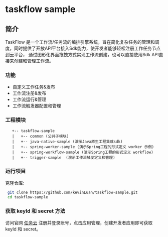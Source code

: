 taskflow sample
=========

## 简介
   TaskFlow 是一个工作流/任务流的编排引擎系统，旨在简化复杂任务的管理和调度，同时提供了开放API平台接入Sdk能力，使开发者能够轻松注册工作任务节点到云平台，
   通过图形化界面拖拽方式实现工作流创建，也可以直接使用Sdk API直接来创建和管理工作流。

### 功能   
* 自定义工作任务&发布
* 工作流注册&发布
* 工作流运行&管理
* 工作流触发器配置和管理

### 工程模块
```plaintext
   +-- taskflow-sample
   |   +-- common (公共子模块)
   |   +-- java-native-sample (演示Java原生工程集成sdk)
   |   +-- spring-worker-sample (演示Spring工程的形式定义 worker 示例)
   |   +-- spring-workflow-sample (演示Spring工程的形式定义 workflow)
   |   +-- trigger-sample  (演示工作流触发定义和管理)

```

### 运行项目

克隆仓库:
```bash
 git clone https://github.com/kevinLuan/taskflow-sample.git
 cd taskflow-sample
```

### 获取 keyId 和 secret 方法
访问官网 [任务云](http://www.taskflow.cn) 注册并登录账号，点击应用管理，创建开发者应用即可获取 keyId 和 secret。
